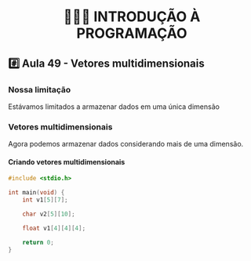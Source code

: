 <h1 align="center">👨🏻‍💻 INTRODUÇÃO À PROGRAMAÇÃO</h>

## #️⃣ Aula 49 - Vetores multidimensionais

### Nossa limitação

Estávamos limitados a armazenar dados em uma única dimensão

### Vetores multidimensionais

Agora podemos armazenar dados considerando mais de uma dimensão.

#### Criando vetores multidimensionais

```c
#include <stdio.h>

int main(void) {
    int v1[5][7];

    char v2[5][10];

    float v1[4][4][4];

    return 0;
}
```

